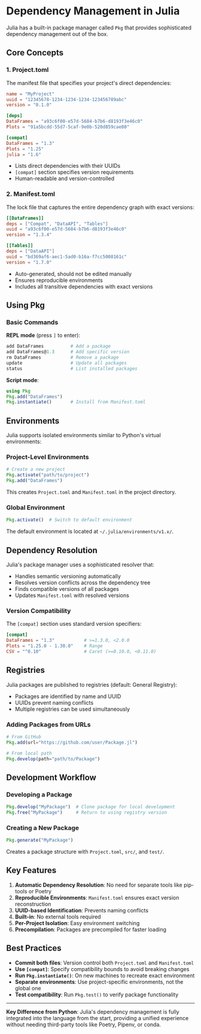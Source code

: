 # Dependency Management in Julia

Julia has a built-in package manager called `Pkg` that provides sophisticated dependency management out of the box.

## Core Concepts

### 1. **Project.toml**

The manifest file that specifies your project's direct dependencies:

```toml
name = "MyProject"
uuid = "12345678-1234-1234-1234-123456789abc"
version = "0.1.0"

[deps]
DataFrames = "a93c6f00-e57d-5684-b7b6-d8193f3e46c0"
Plots = "91a5bcdd-55d7-5caf-9e0b-520d859cae80"

[compat]
DataFrames = "1.3"
Plots = "1.25"
julia = "1.6"
```

- Lists direct dependencies with their UUIDs
- `[compat]` section specifies version requirements
- Human-readable and version-controlled

### 2. **Manifest.toml**

The lock file that captures the entire dependency graph with exact versions:

```toml
[[DataFrames]]
deps = ["Compat", "DataAPI", "Tables"]
uuid = "a93c6f00-e57d-5684-b7b6-d8193f3e46c0"
version = "1.3.4"

[[Tables]]
deps = ["DataAPI"]
uuid = "bd369af6-aec1-5ad0-b16a-f7cc5008161c"
version = "1.7.0"
```

- Auto-generated, should not be edited manually
- Ensures reproducible environments
- Includes all transitive dependencies with exact versions

## Using Pkg

### Basic Commands

**REPL mode** (press `]` to enter):
```julia
add DataFrames          # Add a package
add DataFrames@1.3      # Add specific version
rm DataFrames           # Remove a package
update                  # Update all packages
status                  # List installed packages
```

**Script mode**:
```julia
using Pkg
Pkg.add("DataFrames")
Pkg.instantiate()       # Install from Manifest.toml
```

## Environments

Julia supports isolated environments similar to Python's virtual environments:

### Project-Level Environments

```julia
# Create a new project
Pkg.activate("path/to/project")
Pkg.add("DataFrames")
```

This creates `Project.toml` and `Manifest.toml` in the project directory.

### Global Environment

```julia
Pkg.activate()  # Switch to default environment
```

The default environment is located at `~/.julia/environments/v1.x/`.

## Dependency Resolution

Julia's package manager uses a sophisticated resolver that:

- Handles semantic versioning automatically
- Resolves version conflicts across the dependency tree
- Finds compatible versions of all packages
- Updates `Manifest.toml` with resolved versions

### Version Compatibility

The `[compat]` section uses standard version specifiers:

```toml
[compat]
DataFrames = "1.3"           # >=1.3.0, <2.0.0
Plots = "1.25.0 - 1.30.0"    # Range
CSV = "^0.10"                # Caret (>=0.10.0, <0.11.0)
```

## Registries

Julia packages are published to registries (default: General Registry):

- Packages are identified by name and UUID
- UUIDs prevent naming conflicts
- Multiple registries can be used simultaneously

### Adding Packages from URLs

```julia
# From GitHub
Pkg.add(url="https://github.com/user/Package.jl")

# From local path
Pkg.develop(path="path/to/Package")
```

## Development Workflow

### Developing a Package

```julia
Pkg.develop("MyPackage")  # Clone package for local development
Pkg.free("MyPackage")     # Return to using registry version
```

### Creating a New Package

```julia
Pkg.generate("MyPackage")
```

Creates a package structure with `Project.toml`, `src/`, and `test/`.

## Key Features

1. **Automatic Dependency Resolution**: No need for separate tools like pip-tools or Poetry
2. **Reproducible Environments**: `Manifest.toml` ensures exact version reconstruction
3. **UUID-based Identification**: Prevents naming conflicts
4. **Built-in**: No external tools required
5. **Per-Project Isolation**: Easy environment switching
6. **Precompilation**: Packages are precompiled for faster loading

## Best Practices

- **Commit both files**: Version control both `Project.toml` and `Manifest.toml`
- **Use `[compat]`**: Specify compatibility bounds to avoid breaking changes
- **Run `Pkg.instantiate()`**: On new machines to recreate exact environment
- **Separate environments**: Use project-specific environments, not the global one
- **Test compatibility**: Run `Pkg.test()` to verify package functionality

---

**Key Difference from Python**: Julia's dependency management is fully integrated into the language from the start, providing a unified experience without needing third-party tools like Poetry, Pipenv, or conda.
